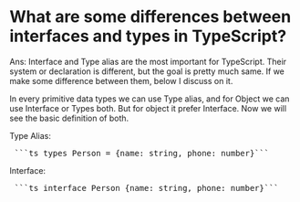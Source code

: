 # What are some differences between interfaces and types in TypeScript?
Ans: Interface and Type alias are the most important for TypeScript. Their system or declaration is different, but the goal is pretty much same. If we make some difference between them, below I discuss on it.

In every primitive data types we can use Type alias, and for Object we can use Interface or Types both. But for object it prefer Interface.
Now we will see the basic definition of both.

Type Alias:
<pre lang="markdown"> ```ts types Person = {name: string, phone: number}``` </pre>

Interface:
<pre lang="markdown"> ```ts interface Person {name: string, phone: number}``` </pre>


